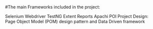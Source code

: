 #The main Frameworks included in the project:

Selenium Webdriver
TestNG
Extent Reports
Apachi POI
Project Design:
Page Object Model (POM) design pattern and
Data Driven framework
